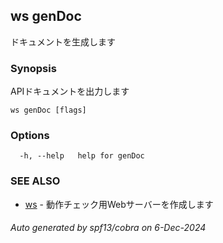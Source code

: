 ## ws genDoc

ドキュメントを生成します

### Synopsis

APIドキュメントを出力します

```
ws genDoc [flags]
```

### Options

```
  -h, --help   help for genDoc
```

### SEE ALSO

* [ws](ws.md)	 - 動作チェック用Webサーバーを作成します

###### Auto generated by spf13/cobra on 6-Dec-2024
